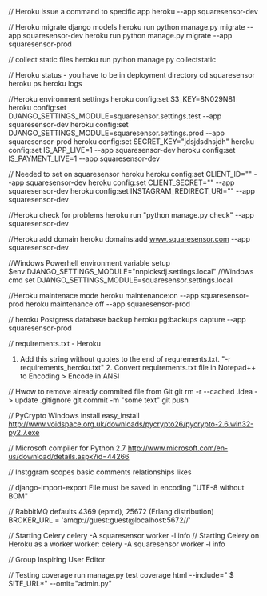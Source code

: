 // Heroku issue a command to specific app
heroku <command> --app squaresensor-dev

// Heroku migrate django models
heroku run python manage.py migrate --app squaresensor-dev
heroku run python manage.py migrate --app squaresensor-prod

// collect static files
heroku run python manage.py collectstatic

// Heroku status - you have to be in deployment directory
cd squaresensor
heroku ps
heroku logs

//Heroku environment settings
heroku config:set S3_KEY=8N029N81
heroku config:set DJANGO_SETTINGS_MODULE=squaresensor.settings.test --app squaresensor-dev
heroku config:set DJANGO_SETTINGS_MODULE=squaresensor.settings.prod --app squaresensor-prod
heroku config:set SECRET_KEY="jdsjdsdhsjdh"
heroku config:set IS_APP_LIVE=1 --app squaresensor-dev
heroku config:set IS_PAYMENT_LIVE=1 --app squaresensor-dev

// Needed to set on squaresensor heroku
heroku config:set CLIENT_ID="" --app squaresensor-dev
heroku config:set CLIENT_SECRET="" --app squaresensor-dev
heroku config:set INSTAGRAM_REDIRECT_URI="" --app squaresensor-dev

//Heroku check for problems
heroku run "python manage.py check" --app squaresensor-dev

//Heroku add domain
heroku domains:add www.squaresensor.com --app squaresensor-dev

//Windows Powerhell environment variable setup
$env:DJANGO_SETTINGS_MODULE="nnpicksdj.settings.local"
//Windows cmd
set DJANGO_SETTINGS_MODULE=squaresensor.settings.local

//Heroku maintenace mode
heroku maintenance:on --app squaresensor-prod
heroku maintenance:off --app squaresensor-prod

// heroku Postgress database backup
heroku pg:backups capture --app squaresensor-prod

// requirements.txt - Heroku
1. Add this string without quotes to the end of requrements.txt. "-r requirements_heroku.txt" 2. Convert requirements.txt file in Notepad++ to Encoding > Encode in ANSI

// Hwow to remove already commited file from Git
git rm -r --cached .idea
-> update .gitignore
git commit -m "some text"
git push

// PyCrypto Windows install
easy_install http://www.voidspace.org.uk/downloads/pycrypto26/pycrypto-2.6.win32-py2.7.exe

// Microsoft compiler for Python 2.7
http://www.microsoft.com/en-us/download/details.aspx?id=44266

// Instggram scopes
basic
comments
relationships
likes

// django-import-export
File must be saved in encoding "UTF-8 without BOM"

// RabbitMQ defaults
4369 (epmd), 25672 (Erlang distribution)
BROKER_URL = 'amqp://guest:guest@localhost:5672//'

// Starting Celery
celery -A squaresensor worker -l info
// Starting Celery on Heroku as a worker
worker: celery -A squaresensor worker -l info

// Group
Inspiring User Editor

// Testing
coverage run manage.py test
coverage html --include=" $ SITE_URL*" --omit="admin.py"